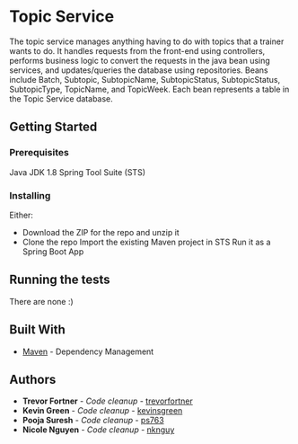 # Topic Service

The topic service manages anything having to do with topics that a trainer wants to do.  It handles requests from the front-end using controllers, performs business logic to convert the requests in the java bean using services, and updates/queries the database using repositories.  Beans include Batch, Subtopic, SubtopicName, SubtopicStatus, SubtopicStatus, SubtopicType, TopicName, and TopicWeek.  Each bean represents a table in the Topic Service database.

## Getting Started

### Prerequisites

Java JDK 1.8
Spring Tool Suite (STS)

### Installing

Either:
- Download the ZIP for the repo and unzip it
- Clone the repo
Import the existing Maven project in STS
Run it as a Spring Boot App

## Running the tests

There are none :)

## Built With

* [Maven](https://maven.apache.org/) - Dependency Management

## Authors

* **Trevor Fortner** - *Code cleanup* - [trevorfortner](https://github.com/trevorfortner)
* **Kevin Green** - *Code cleanup* - [kevinsgreen](https://github.com/kevinsgreen)
* **Pooja Suresh** - *Code cleanup* - [ps763](https://github.com/ps763)
* **Nicole Nguyen** - *Code cleanup* - [nknguy](https://github.com/nknguy)